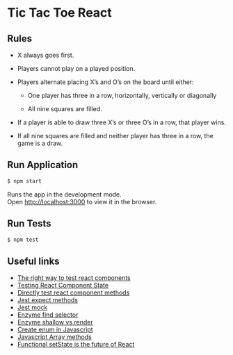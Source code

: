 # Tic Tac Toe React

## Rules

- X always goes first.

- Players cannot play on a played position.

- Players alternate placing X’s and O’s on the board until either:

	- One player has three in a row, horizontally, vertically or diagonally

	- All nine squares are filled.

- If a player is able to draw three X’s or three O’s in a row, that player wins.

- If all nine squares are filled and neither player has three in a row, the game is a draw.

## Run Application

```bash
$ npm start
```

Runs the app in the development mode.<br>
Open [http://localhost:3000](http://localhost:3000) to view it in the browser.

## Run Tests

```bash
$ npm test
```

## Useful links

- [The right way to test react components](https://medium.freecodecamp.org/the-right-way-to-test-react-components-548a4736ab22)
- [Testing React Component State](https://medium.com/@newyork.anthonyng/testing-react-components-state-b57bfc712b90)
- [Directly test react component methods](https://bambielli.com/til/2018-03-04-directly-test-react-component-methods/)
- [Jest expect methods](https://jestjs.io/docs/en/expect)
- [Jest mock](https://jestjs.io/docs/en/mock-function-api.html#mockfnmockcalls)
- [Enzyme find selector](https://airbnb.io/enzyme/docs/api/ReactWrapper/find.html)
- [Enzyme shallow vs render](https://gist.github.com/fokusferit/e4558d384e4e9cab95d04e5f35d4f913)
- [Create enum in Javascript](https://developer.mozilla.org/en-US/docs/Web/JavaScript/Reference/Global_Objects/Object/freeze)
- [Javascript Array methods](https://developer.mozilla.org/it/docs/Web/JavaScript/Reference/Global_Objects/Array)
- [Functional setState is the future of React](https://medium.freecodecamp.org/functional-setstate-is-the-future-of-react-374f30401b6b)
